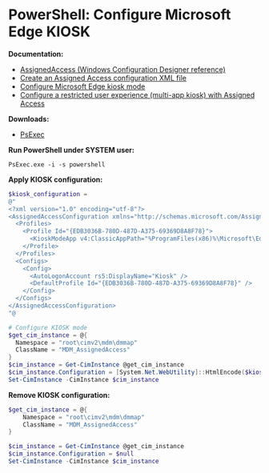 # PowerShell: Configure Microsoft Edge KIOSK

<b>Documentation:</b>

* [AssignedAccess (Windows Configuration Designer reference)](https://learn.microsoft.com/en-us/windows/configuration/wcd/wcd-assignedaccess#assignedaccesssettings)
* [Create an Assigned Access configuration XML file](https://learn.microsoft.com/en-us/windows/configuration/assigned-access/configuration-file?pivots=windows-11)
* [Configure Microsoft Edge kiosk mode](https://learn.microsoft.com/en-us/deployedge/microsoft-edge-configure-kiosk-mode)
* [Configure a restricted user experience (multi-app kiosk) with Assigned Access](https://learn.microsoft.com/en-us/windows/configuration/assigned-access/configure-multi-app-kiosk?tabs=ppkg)

<b>Downloads:</b>

* [PsExec](https://learn.microsoft.com/en-us/sysinternals/downloads/psexec)

<b>Run PowerShell under SYSTEM user:</b>

```batch
PsExec.exe -i -s powershell
```

<b>Apply KIOSK configuration:</b>

```powershell
$kiosk_configuration = 
@"
<?xml version="1.0" encoding="utf-8"?>
<AssignedAccessConfiguration xmlns="http://schemas.microsoft.com/AssignedAccess/2017/config" xmlns:rs5="http://schemas.microsoft.com/AssignedAccess/201810/config" xmlns:v4="http://schemas.microsoft.com/AssignedAccess/2021/config">
  <Profiles>
    <Profile Id="{EDB3036B-780D-487D-A375-69369D8A8F78}">
      <KioskModeApp v4:ClassicAppPath="%ProgramFiles(x86)%\Microsoft\Edge\Application\msedge.exe" v4:ClassicAppArguments="--kiosk https://start.duckduckgo.com/ --edge-kiosk-type=public-browsing -kiosk-idle-timeout-minutes=0 --no-first-run" />
    </Profile>
  </Profiles>
  <Configs>
    <Config>
      <AutoLogonAccount rs5:DisplayName="Kiosk" />
      <DefaultProfile Id="{EDB3036B-780D-487D-A375-69369D8A8F78}" />
    </Config>
  </Configs>
</AssignedAccessConfiguration>
"@

# Configure KIOSK mode
$get_cim_instance = @{
  Namespace = "root\cimv2\mdm\dmmap"
  ClassName = "MDM_AssignedAccess"
}
$cim_instance = Get-CimInstance @get_cim_instance
$cim_instance.Configuration = [System.Net.WebUtility]::HtmlEncode($kiosk_configuration)
Set-CimInstance -CimInstance $cim_instance
```

<b>Remove KIOSK configuration:</b>

```powershell
$get_cim_instance = @{
    Namespace = "root\cimv2\mdm\dmmap"
    ClassName = "MDM_AssignedAccess"
}

$cim_instance = Get-CimInstance @get_cim_instance
$cim_instance.Configuration = $null
Set-CimInstance -CimInstance $cim_instance
```